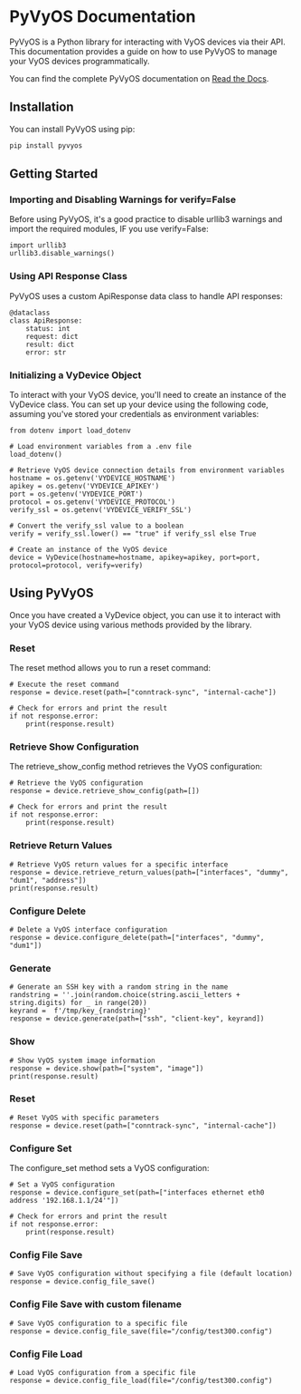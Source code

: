 # PyVyOS Documentation

PyVyOS is a Python library for interacting with VyOS devices via their API. This documentation provides a guide on how to use PyVyOS to manage your VyOS devices programmatically.

You can find the complete PyVyOS documentation on [Read the Docs](https://pyvyos.readthedocs.io/en/latest/).

## Installation

You can install PyVyOS using pip:

```bash
pip install pyvyos
```

## Getting Started

### Importing and Disabling Warnings for verify=False
Before using PyVyOS, it's a good practice to disable urllib3 warnings and import the required modules, IF you use verify=False:

```
import urllib3
urllib3.disable_warnings()
```

### Using API Response Class
PyVyOS uses a custom ApiResponse data class to handle API responses:

```
@dataclass
class ApiResponse:
    status: int
    request: dict
    result: dict
    error: str
```

### Initializing a VyDevice Object
To interact with your VyOS device, you'll need to create an instance of the VyDevice class. You can set up your device using the following code, 
assuming you've stored your credentials as environment variables:

```
from dotenv import load_dotenv

# Load environment variables from a .env file
load_dotenv()

# Retrieve VyOS device connection details from environment variables
hostname = os.getenv('VYDEVICE_HOSTNAME')
apikey = os.getenv('VYDEVICE_APIKEY')
port = os.getenv('VYDEVICE_PORT')
protocol = os.getenv('VYDEVICE_PROTOCOL')
verify_ssl = os.getenv('VYDEVICE_VERIFY_SSL')

# Convert the verify_ssl value to a boolean
verify = verify_ssl.lower() == "true" if verify_ssl else True

# Create an instance of the VyOS device
device = VyDevice(hostname=hostname, apikey=apikey, port=port, protocol=protocol, verify=verify)
```

## Using PyVyOS
Once you have created a VyDevice object, you can use it to interact with your VyOS device using various methods provided by the library.


### Reset
The reset method allows you to run a reset command:

```
# Execute the reset command
response = device.reset(path=["conntrack-sync", "internal-cache"])

# Check for errors and print the result
if not response.error:
    print(response.result)
```

### Retrieve Show Configuration
The retrieve_show_config method retrieves the VyOS configuration:

```
# Retrieve the VyOS configuration
response = device.retrieve_show_config(path=[])

# Check for errors and print the result
if not response.error:
    print(response.result)
```

### Retrieve Return Values
```
# Retrieve VyOS return values for a specific interface
response = device.retrieve_return_values(path=["interfaces", "dummy", "dum1", "address"])
print(response.result)
```

### Configure Delete
```
# Delete a VyOS interface configuration
response = device.configure_delete(path=["interfaces", "dummy", "dum1"])
```

### Generate
```
# Generate an SSH key with a random string in the name
randstring = ''.join(random.choice(string.ascii_letters + string.digits) for _ in range(20))
keyrand =  f'/tmp/key_{randstring}'
response = device.generate(path=["ssh", "client-key", keyrand])
```

### Show
```
# Show VyOS system image information
response = device.show(path=["system", "image"])
print(response.result)
```

### Reset
```
# Reset VyOS with specific parameters
response = device.reset(path=["conntrack-sync", "internal-cache"])
```

### Configure Set
The configure_set method sets a VyOS configuration:

```
# Set a VyOS configuration
response = device.configure_set(path=["interfaces ethernet eth0 address '192.168.1.1/24'"])

# Check for errors and print the result
if not response.error:
    print(response.result)
```

### Config File Save 
```
# Save VyOS configuration without specifying a file (default location)
response = device.config_file_save()
```

### Config File Save with custom filename
```
# Save VyOS configuration to a specific file
response = device.config_file_save(file="/config/test300.config")
```

### Config File Load
```
# Load VyOS configuration from a specific file
response = device.config_file_load(file="/config/test300.config")
```